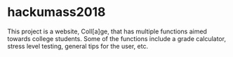 # hackumass2018
This project is a website, Coll[a]ge, that has multiple functions aimed towards college students. Some of the functions include a grade calculator, stress level testing, general tips for the user, etc.
